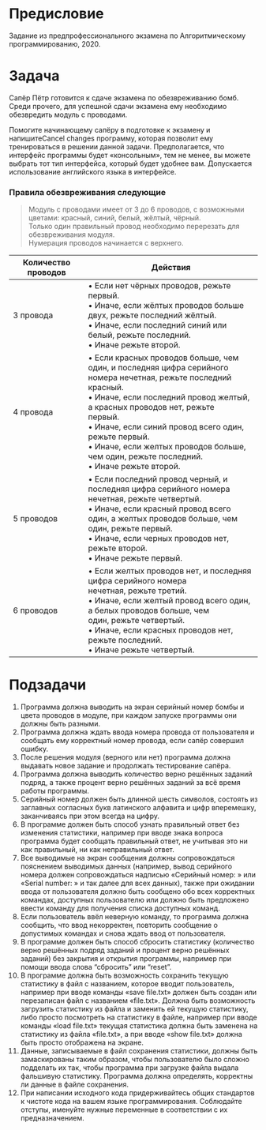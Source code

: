 # Предисловие
Задание из предпрофессионального экзамена по Алгоритмическому программированию, 2020.
# Задача
Сапёр Пётр готовится к сдаче экзамена по обезвреживанию бомб. Среди
прочего, для успешной сдачи экзамена ему необходимо обезвредить модуль с
проводами.  
  
Помогите начинающему сапёру в подготовке к экзамену и напишитеCancel changes
программу, которая позволит ему тренироваться в решении данной задачи.
Предполагается, что интерфейс программы будет «консольным», тем не менее,
вы можете выбрать тот тип интерфейса, который будет удобнее вам.
Допускается использование английского языка в интерфейсе.
### Правила обезвреживания следующие
> Модуль с проводами имеет от 3 до 6 проводов, с возможными цветами:
красный, синий, белый, жёлтый, чёрный.  
Только один правильный провод необходимо перерезать для
обезвреживания модуля.  
Нумерация проводов начинается с верхнего.  


| Количество проводов | Действия                                                                                                                                                                                                                                                                                                                                                                |
|---------------------|-------------------------------------------------------------------------------------------------------------------------------------------------------------------------------------------------------------------------------------------------------------------------------------------------------------------------------------------------------------------------|
| 3 провода           | • Если нет чёрных проводов, режьте первый.  <br>• Иначе, если жёлтых проводов больше двух, режьте последний жёлтый.  <br>• Иначе, если последний синий или белый, режьте последний.  <br>• Иначе режьте второй.                                                                                                                                                         |
| 4 провода           | • Если красных проводов больше, чем один, и последняя цифра серийного<br>номера нечетная, режьте последний красный.  <br>• Иначе, если последний провод желтый, а красных проводов нет, режьте<br>первый.  <br>• Иначе, если синий провод всего один, режьте первый.  <br>• Иначе, если желтых проводов больше, чем один, режьте последний.  <br>• Иначе режьте второй. |
| 5 проводов          | • Если последний провод черный, и последняя цифра серийного номера<br>нечетная, режьте четвертый.  <br>• Иначе, если красный провод всего один, а желтых проводов больше, чем<br>один, режьте первый.  <br>• Иначе, если черных проводов нет, режьте второй.  <br>• Иначе режьте первый.                                                                                |
| 6 проводов          | • Если желтых проводов нет, и последняя цифра серийного номера<br>нечетная, режьте третий.  <br>• Иначе, если желтый провод всего один, а белых проводов больше, чем<br>один, режьте четвертый.  <br>• Иначе, если красных проводов нет, режьте последний.<br>• Иначе режьте четвертый.                                                                                 |

# Подзадачи
1. Программа должна выводить на экран серийный номер бомбы и
цвета проводов в модуле, при каждом запуске программы они должны
быть разными.  
2. Программа должна ждать ввода номера провода от пользователя и
сообщать ему корректный номер провода, если сапёр совершил ошибку.  
3. После решения модуля (верного или нет) программа должна
выдавать новое задание и продолжать тестирование сапёра.  
4. Программа должна выводить количество верно решённых заданий
подряд, а также процент верно решённых заданий за всё время работы
программы.  
5. Серийный номер должен быть длинной шесть символов, состоять
из заглавных согласных букв латинского алфавита и цифр вперемешку,
заканчиваясь при этом всегда на цифру.  
6. В программе должен быть способ узнать правильный ответ без
изменения статистики, например при вводе знака вопроса программа
будет сообщать правильный ответ, не учитывая это ни как правильный, ни
как неправильный ответ.  
7. Все выводимые на экран сообщения должны сопровождаться
пояснением выводимых данных (например, вывод серийного номера
должен сопровождаться надписью «Серийный номер: » или «Serial
number: » и так далее для всех данных), также при ожидании ввода от
пользователя должно быть сообщено обо всех корректных командах,
доступных пользователю или должно быть предложено ввести команду
для получения списка доступных команд.  
8. Если пользователь ввёл неверную команду, то программа должна
сообщить, что ввод некорректен, повторить сообщение о допустимых
командах и снова ждать ввод от пользователя.  
9. В программе должен быть способ сбросить статистику (количество
верно решённых подряд заданий и процент верно решённых заданий) без
закрытия и открытия программы, например при помощи ввода слова
“сбросить” или “reset”.  
10. В программе должна быть возможность сохранить текущую
статистику в файл с названием, которое вводит пользователь, например
при вводе команды «save file.txt» должен быть создан или перезаписан
файл с названием «file.txt». Должна быть возможность загрузить
статистику из файла и заменить ей текущую статистику, либо просто
посмотреть на статистику в файле, например при вводе команды «load
file.txt» текущая статистика должна быть заменена на статистику из файла
«file.txt», а при вводе «show file.txt» должна быть просто отображена на
экране.  
11. Данные, записываемые в файл сохранения статистики, должны
быть замаскированы таким образом, чтобы пользователю было сложно
подделать их так, чтобы программа при загрузке файла выдала
фальшивую статистику. Программа должна определять, корректны ли
данные в файле сохранения.  
12. При написании исходного кода придерживайтесь общих стандартов
к чистоте кода на вашем языке программирования. Соблюдайте отступы,
именуйте нужные переменные в соответствии с их предназначением.  
